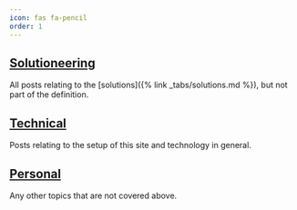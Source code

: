 ```yaml
---
icon: fas fa-pencil
order: 1
---
```

## <a href="{{ '/categories/solutioneering' | relative_url }}">Solutioneering</a>

All posts relating to the [solutions]({% link _tabs/solutions.md %}), but not part of the definition.

## <a href="{{ '/categories/technical' | relative_url }}">Technical</a>

Posts relating to the setup of this site and technology in general.

## <a href="{{ '/categories/personal' | relative_url }}">Personal</a>

Any other topics that are not covered above.